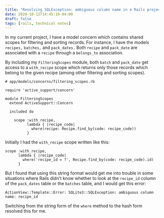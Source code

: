 ```yaml
---
title: "Resolving SQLException: ambiguous column name in a Rails project"
date: 2020-10-12T14:45:19-04:00
draft: false
tags: [rails, technical notes]
---
```


In my current project, I have a model concern which contains shared scopes for filtering and sorting records.
For instance, I have the models `recipes,` `batches,` and `pack_dates.`
Both `recipe` and `pack_date` are associated with a `recipe` through a `belongs_to` association.

By including my `FilteringScopes` module, both `batch` and `pack_date` get access to a `with_recipe` scope which returns only those records which belong to the given recipe (among other filtering and sorting scopes).

```
# app/models/concerns/filtering_scopes.rb
 
require 'active_support/concern'

module FilteringScopes
  extend ActiveSupport::Concern

  included do

    scope :with_recipe,
          lambda { |recipe_code|
            where(recipe: Recipe.find_by(code: recipe_code))
          }
```

Initially I had the `with_recipe` scope written like this:

``` 
scope :with_recipe,
      lambda { |recipe_code|
        where('recipe_id = ?', Recipe.find_by(code: recipe_code).id)
      }
```

But I found that using this string format would get me into trouble in some situations where Rails didn't know whether to look at the `recipe_id` column of the `pack_dates` table or the `batches` table, and I would get this error:

```
ActionView::Template::Error: SQLite3::SQLException: ambiguous column name: recipe_id
```

Switching from the string form of the `where` method to the hash form resolved this for me.
